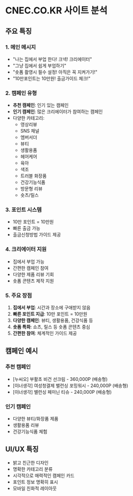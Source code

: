 # CNEC.CO.KR 사이트 분석

## 주요 특징

### 1. 메인 메시지
- "나는 집에서 부업 한다! 크넥! 크리에이터"
- "그냥 집에서 쉽게 부업하기"
- "숏폼 촬영시 필수 설정! 아직은 꼭 지켜가기!"
- "10만포인트는 10만원! 출금가이드 체크!"

### 2. 캠페인 유형
- **추천 캠페인**: 인기 있는 캠페인
- **인기 캠페인**: 많은 크리에이터가 참여하는 캠페인
- 다양한 카테고리:
  - 영상리뷰
  - SNS 채널
  - 엠버서더
  - 뷰티
  - 생활용품
  - 헤어케어
  - 육아
  - 색조
  - 트러블 화장품
  - 건강기능식품
  - 방문형 리뷰
  - 숏츠/릴스

### 3. 포인트 시스템
- 10만 포인트 = 10만원
- 빠른 출금 가능
- 출금신청방법 가이드 제공

### 4. 크리에이터 지원
- 집에서 부업 가능
- 간편한 캠페인 참여
- 다양한 제품 리뷰 기회
- 숏폼 콘텐츠 제작 지원

### 5. 주요 장점
1. **집에서 부업**: 시간과 장소에 구애받지 않음
2. **빠른 포인트 지급**: 10만 포인트 = 10만원
3. **다양한 캠페인**: 뷰티, 생활용품, 건강식품 등
4. **숏폼 특화**: 쇼츠, 릴스 등 숏폼 콘텐츠 중심
5. **간편한 참여**: 체계적인 가이드 제공

## 캠페인 예시

### 추천 캠페인
- [누씨오] 부활초 비건 선크림 - 360,000P (배송형)
- [이너생각] 여성청결제 밸런싱 포밍워시 - 240,000P (배송형)
- [이너생각] 밸런싱 페미닌 티슈 - 240,000P (배송형)

### 인기 캠페인
- 다양한 뷰티/화장품 제품
- 생활용품 리뷰
- 건강기능식품 체험

## UI/UX 특징
- 밝고 친근한 디자인
- 명확한 카테고리 분류
- 시각적으로 매력적인 캠페인 카드
- 포인트 정보 명확히 표시
- 모바일 친화적 레이아웃

